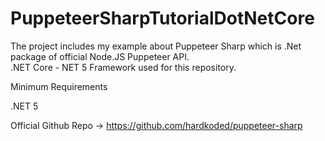 # PuppeteerSharpTutorialDotNetCore
The project includes my example about Puppeteer Sharp which is .Net package of official Node.JS Puppeteer API.  
.NET Core - NET 5 Framework used for this repository.

Minimum Requirements

.NET 5

Official Github Repo -> https://github.com/hardkoded/puppeteer-sharp
